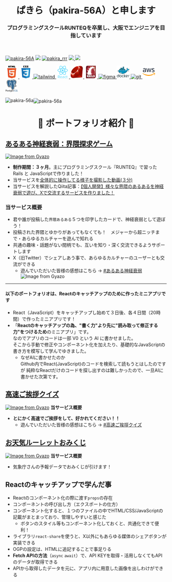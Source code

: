 <h1 align="center">ぱきら（pakira-56A）と申します</h1>
<h3 align="center">プログラミングスクールRUNTEQを卒業し、大阪でエンジニアを目指しています</h3>
　
<p align="left">
  <a href="https://github.com/pakira-56A/pakira-56A/">
    <img src="https://komarev.com/ghpvc/?username=pakira-56A" alt="pakira-56A" /></a>
  <a href="https://github.com/pakira-56A">
    <img height="20" src="https://img.shields.io/github/followers/pakira-56A?label=follow&logo=github&style=flat" /></a>
  <a href="https://twitter.com/pakira_rrr" target="blank">
    <img src="https://raw.githubusercontent.com/rahuldkjain/github-profile-readme-generator/master/src/images/icons/Social/twitter.svg" alt="pakira_rrr" 
      height="  20" width="20" /></a>
  <a href="http://qiita.com/pakira-56A" target="blank">
    <img src="https://qiita-badge.apiapi.app/s/pakira-56A/posts.svg" />
    <img height="20" src="https://qiita-badge.apiapi.app/s/pakira-56A/contributions.svg" />
  </a>
</p>

<p align="left">
  <a href="https://www.w3.org/html/" target="_blank" rel="noreferrer">
    <img src="https://raw.githubusercontent.com/devicons/devicon/master/icons/html5/html5-original-wordmark.svg" alt="html5" width="40" height="40"/> </a>
  
  <a href="https://www.w3schools.com/css/" target="_blank" rel="noreferrer">
    <img src="https://raw.githubusercontent.com/devicons/devicon/master/icons/css3/css3-original-wordmark.svg" alt="css3" width="40" height="40"/> </a>

  <a href="https://tailwindcss.com/" target="_blank" rel="noreferrer">
    <img src="https://www.vectorlogo.zone/logos/tailwindcss/tailwindcss-icon.svg" alt="tailwind" width="40" height="40"/> </a> 
    
  <a href="https://reactjs.org/" target="_blank" rel="noreferrer">
    <img src="https://raw.githubusercontent.com/devicons/devicon/master/icons/react/react-original-wordmark.svg" alt="react" width="40" height="40"/> </a>
    
  <a href="https://www.ruby-lang.org/en/" target="_blank" rel="noreferrer">
    <img src="https://raw.githubusercontent.com/devicons/devicon/master/icons/ruby/ruby-original.svg" alt="ruby" width="40" height="40"/> </a>
    
  <a href="https://rubyonrails.org" target="_blank" rel="noreferrer"> 
    <img src="https://raw.githubusercontent.com/devicons/devicon/master/icons/rails/rails-original-wordmark.svg" alt="rails" width="40" height="40"/> </a>
    
    
  <a href="https://www.figma.com/" target="_blank" rel="noreferrer">
    <img src="https://www.vectorlogo.zone/logos/figma/figma-icon.svg" alt="figma" width="40" height="40"/> </a>

  <a href="https://www.docker.com/" target="_blank" rel="noreferrer">
    <img src="https://raw.githubusercontent.com/devicons/devicon/master/icons/docker/docker-original-wordmark.svg" alt="docker" width="40" height="40"/> </a>
  
  <a href="https://git-scm.com/" target="_blank" rel="noreferrer">
    <img src="https://www.vectorlogo.zone/logos/git-scm/git-scm-icon.svg" alt="git" width="40" height="40"/> </a>
    
  <a href="https://aws.amazon.com" target="_blank" rel="noreferrer">
    <img src="https://raw.githubusercontent.com/devicons/devicon/master/icons/amazonwebservices/amazonwebservices-original-wordmark.svg" alt="aws" width="40" height="40"/> </a>
    
  <a href="https://www.postgresql.org" target="_blank" rel="noreferrer">
    <img src="https://raw.githubusercontent.com/devicons/devicon/master/icons/postgresql/postgresql-original-wordmark.svg" alt="postgresql" width="40" height="40"/> </a>

    
    
</p>

<p><img align="left" src="https://github-readme-stats.vercel.app/api/top-langs?username=pakira-56a&show_icons=true&locale=en&layout=compact" alt="pakira-56a" /></p>

<p> <img align="center" src="https://github-readme-stats.vercel.app/api?username=pakira-56a&show_icons=true&locale=en" alt="pakira-56a" /></p>


<h1 align="center">🥳 ポートフォリオ紹介 🥳 </h1>

## [あるある神経衰弱：界隈探求ゲーム](https://aruaru-games.com)
[![Image from Gyazo](https://i.gyazo.com/f974550f90299f41f0773b6c31fc3db3.png)](https://aruaru-games.com)
- **制作期間：３ヶ月**。主にプログラミングスクール『RUNTEQ』で習った Rails と JavaScriptで作りました！
- 当サービスを[全体的に操作してる様子を撮影した動画(３分)](https://drive.google.com/file/d/1ANewasmQ9Rs_Pi6g4G_ywwmX-Y41VhOE/preview)
- 当サービスを解説したQiita記事：[【個人開発】様々な界隈のあるあるを神経衰弱で遊び、Xで交流するサービスを作りました！](https://qiita.com/pakira-56A/items/8fde551e0e14520d6f3c)

### 当サービス概要
  - 君や誰が投稿した`界隈あるある`５つを印字したカードで、神経衰弱として遊ぼう！
  - 投稿された界隈とゆかりがあってもなくても！　メジャーから超ニッチまで・あらゆるカルチャーを遊んで知れる
  - 共通の趣味・話題がない間柄でも、互いを知り・深く交流できるようサポートします
  - X（旧Twitter）でシェアしあう事で、あらゆるカルチャーのユーザーとも交流ができる
    - 遊んでいただいた皆様の感想はこちら → [#あるある神経衰弱](https://x.com/search?q=%23あるある神経衰弱&src=recent_search_click&f=live)  
      <img src="https://i.gyazo.com/5bd973d301675701dce8180b5685a712.gif" alt="Image from Gyazo" width="500"/>

____
#### 以下のポートフォリオは、Reactのキャッチアップのために作ったミニアプリです
- React（JavaScript）をキャッチアップし始めて３日後、各４日間（20時間）で作ったミニアプリです！
- 「**Reactのキャッチアップの為、"書く力"より先に"読み取って修正する力"をつけるため**のミニアプリ」です。    
  なのでアプリのコードは一部 V0 という AI に書かせました。  
  そこから手動で修正やコンポーネント化を加えたり、基礎的なJavaScriptの書き方を模写して学んでゆきました。
  - なぜAIに書かせたのか  
    Github内でReact(JavaScript)のコードを検索して読もうとはしたのですが
    純粋なReactだけのコードを探し出すのは難しかったので、一旦AIに書かせた次第です。
  
## [**高速ご挨拶クイズ**](https://high-speed-greetings-quiz.vercel.app/)
[![Image from Gyazo](https://i.gyazo.com/459e9a399414cd8a4e5fa2f101b6b09f.png)](https://high-speed-greetings-quiz.vercel.app/)
**当サービス概要**
- **とにかく高速でご挨拶をして、好かれてください！！**  
  - 遊んでいただいた皆様の感想はこちら → [#高速ご挨拶クイズ](https://x.com/search?q=%23高速ご挨拶クイズ&src=recent_search_click&f=live)
 


## [お天気ルーレットおみくじ](https://otenki-omikuji.vercel.app/)
[![Image from Gyazo](https://i.gyazo.com/1c85719846e729406564c77a90fb0e7c.png)](https://otenki-omikuji.vercel.app/)
**当サービス概要**
- 気象庁さんの予報データでおみくじが引けます！

## Reactのキャッチアップで学んだ事
- Reactのコンポーネント化の際に渡す`props`の存在
- コンポーネントの呼び出し方（エクスポートの仕方）
- コンポーネント化すると、１つのファイルの中でHTML/CSS/JavaScriptの記載がまとまっており、管理しやすいと感じた
  - ボタンのスタイル等もコンポーネント化しておくと、共通化できて便利！
- ライブラリ`react-share`を使うと、X以外にもあらゆる媒体のシェアボタンが実装できる
- OGPの設定は、HTMLに追記することで事足りる
- **Fetch APIの方法**（`async` `await`）で、API KEYを取得・活用しなくてもAPIのデータが取得できる
- APIから取得したデータを元に、アプリ内に用意した画像を出しわけができる


